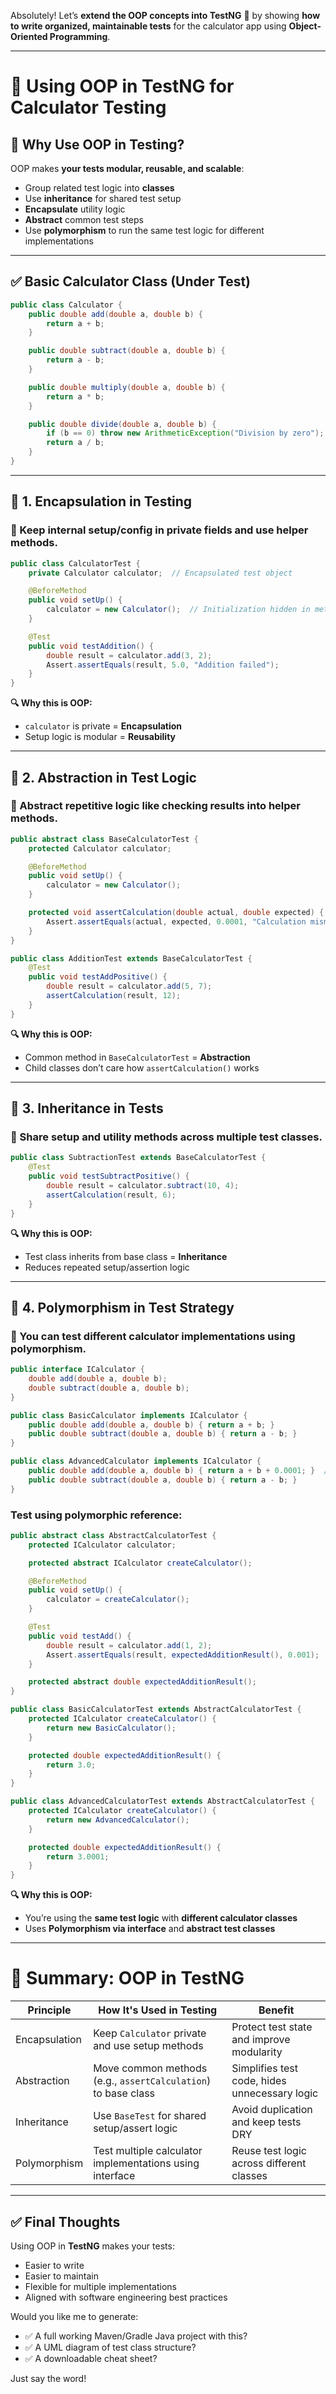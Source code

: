 Absolutely! Let’s **extend the OOP concepts into TestNG** 🧪 by showing **how to write organized, maintainable tests** for the calculator app using **Object-Oriented Programming**.

---

# 🧪 Using OOP in TestNG for Calculator Testing

## 🧠 Why Use OOP in Testing?

OOP makes **your tests modular, reusable, and scalable**:

- Group related test logic into **classes**
- Use **inheritance** for shared test setup
- **Encapsulate** utility logic
- **Abstract** common test steps
- Use **polymorphism** to run the same test logic for different implementations

---

## ✅ Basic Calculator Class (Under Test)

```java
public class Calculator {
    public double add(double a, double b) {
        return a + b;
    }

    public double subtract(double a, double b) {
        return a - b;
    }

    public double multiply(double a, double b) {
        return a * b;
    }

    public double divide(double a, double b) {
        if (b == 0) throw new ArithmeticException("Division by zero");
        return a / b;
    }
}
```

---

## 🧪 1. **Encapsulation in Testing**
### 📘 Keep internal setup/config in private fields and use helper methods.

```java
public class CalculatorTest {
    private Calculator calculator;  // Encapsulated test object

    @BeforeMethod
    public void setUp() {
        calculator = new Calculator();  // Initialization hidden in method
    }

    @Test
    public void testAddition() {
        double result = calculator.add(3, 2);
        Assert.assertEquals(result, 5.0, "Addition failed");
    }
}
```

**🔍 Why this is OOP:**
- `calculator` is private = **Encapsulation**
- Setup logic is modular = **Reusability**

---

## 🧪 2. **Abstraction in Test Logic**
### 📘 Abstract repetitive logic like checking results into helper methods.

```java
public abstract class BaseCalculatorTest {
    protected Calculator calculator;

    @BeforeMethod
    public void setUp() {
        calculator = new Calculator();
    }

    protected void assertCalculation(double actual, double expected) {
        Assert.assertEquals(actual, expected, 0.0001, "Calculation mismatch");
    }
}
```

```java
public class AdditionTest extends BaseCalculatorTest {
    @Test
    public void testAddPositive() {
        double result = calculator.add(5, 7);
        assertCalculation(result, 12);
    }
}
```

**🔍 Why this is OOP:**
- Common method in `BaseCalculatorTest` = **Abstraction**
- Child classes don’t care how `assertCalculation()` works

---

## 🧪 3. **Inheritance in Tests**
### 📘 Share setup and utility methods across multiple test classes.

```java
public class SubtractionTest extends BaseCalculatorTest {
    @Test
    public void testSubtractPositive() {
        double result = calculator.subtract(10, 4);
        assertCalculation(result, 6);
    }
}
```

**🔍 Why this is OOP:**
- Test class inherits from base class = **Inheritance**
- Reduces repeated setup/assertion logic

---

## 🧪 4. **Polymorphism in Test Strategy**
### 📘 You can test different calculator implementations using polymorphism.

```java
public interface ICalculator {
    double add(double a, double b);
    double subtract(double a, double b);
}
```

```java
public class BasicCalculator implements ICalculator {
    public double add(double a, double b) { return a + b; }
    public double subtract(double a, double b) { return a - b; }
}
```

```java
public class AdvancedCalculator implements ICalculator {
    public double add(double a, double b) { return a + b + 0.0001; }  // Small offset
    public double subtract(double a, double b) { return a - b; }
}
```

### Test using polymorphic reference:

```java
public abstract class AbstractCalculatorTest {
    protected ICalculator calculator;

    protected abstract ICalculator createCalculator();

    @BeforeMethod
    public void setUp() {
        calculator = createCalculator();
    }

    @Test
    public void testAdd() {
        double result = calculator.add(1, 2);
        Assert.assertEquals(result, expectedAdditionResult(), 0.001);
    }

    protected abstract double expectedAdditionResult();
}
```

```java
public class BasicCalculatorTest extends AbstractCalculatorTest {
    protected ICalculator createCalculator() {
        return new BasicCalculator();
    }

    protected double expectedAdditionResult() {
        return 3.0;
    }
}
```

```java
public class AdvancedCalculatorTest extends AbstractCalculatorTest {
    protected ICalculator createCalculator() {
        return new AdvancedCalculator();
    }

    protected double expectedAdditionResult() {
        return 3.0001;
    }
}
```

**🔍 Why this is OOP:**
- You’re using the **same test logic** with **different calculator classes**
- Uses **Polymorphism via interface** and **abstract test classes**

---

# 📌 Summary: OOP in TestNG

| Principle       | How It's Used in Testing                               | Benefit                                         |
|------------------|--------------------------------------------------------|--------------------------------------------------|
| Encapsulation    | Keep `Calculator` private and use setup methods        | Protect test state and improve modularity        |
| Abstraction      | Move common methods (e.g., `assertCalculation`) to base class | Simplifies test code, hides unnecessary logic     |
| Inheritance      | Use `BaseTest` for shared setup/assert logic           | Avoid duplication and keep tests DRY             |
| Polymorphism     | Test multiple calculator implementations using interface | Reuse test logic across different classes        |

---

## ✅ Final Thoughts

Using OOP in **TestNG** makes your tests:

- Easier to write
- Easier to maintain
- Flexible for multiple implementations
- Aligned with software engineering best practices

Would you like me to generate:
- ✅ A full working Maven/Gradle Java project with this?
- ✅ A UML diagram of test class structure?
- ✅ A downloadable cheat sheet?

Just say the word!
